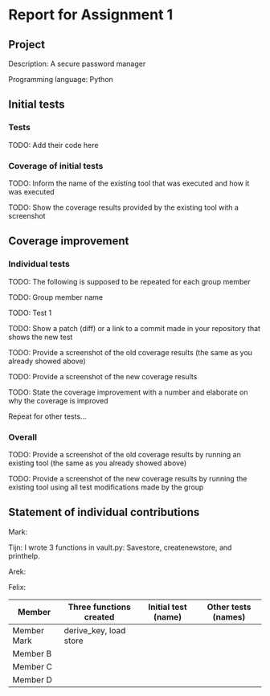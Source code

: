 # Report for Assignment 1

## Project

Description: A secure password manager

Programming language: Python

## Initial tests

### Tests

TODO: Add their code here

### Coverage of initial tests

TODO: Inform the name of the existing tool that was executed and how it was executed

TODO: Show the coverage results provided by the existing tool with a screenshot

## Coverage improvement

### Individual tests

TODO: The following is supposed to be repeated for each group member

TODO: Group member name

TODO: Test 1

TODO: Show a patch (diff) or a link to a commit made in your repository that shows the new test

TODO: Provide a screenshot of the old coverage results (the same as you already showed above)

TODO: Provide a screenshot of the new coverage results

TODO: State the coverage improvement with a number and elaborate on why the coverage is improved

Repeat for other tests...

### Overall

TODO: Provide a screenshot of the old coverage results by running an existing tool (the same as you already showed above)

TODO: Provide a screenshot of the new coverage results by running the existing tool using all test modifications made by the group

## Statement of individual contributions

Mark:

Tijn: I wrote 3 functions in vault.py: Savestore, createnewstore, and printhelp.

Arek:

Felix:

| Member | Three functions created | Initial test (name) | Other tests (names) |
| --- | --- | --- | --- |
| Member Mark | derive_key, load store | | |
| Member B | | | |
| Member C | | | |
| Member D | | | |
